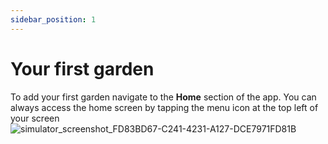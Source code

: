 ```yaml
---
sidebar_position: 1
---
```


# Your first garden

To add your first garden navigate to the **Home** section of the app.  You can always access the home screen by tapping the menu icon at the top left of your screen
![simulator_screenshot_FD83BD67-C241-4231-A127-DCE7971FD81B](https://github.com/geogardenclub/geogardenclub.github.io/assets/87399238/b68c226e-8e9d-46bc-9c07-cd23cc78600b)
